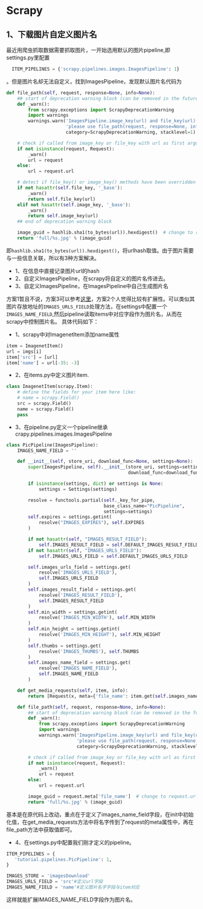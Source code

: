 # **Scrapy**
## 1、下载图片自定义图片名
  最近用爬虫抓取数据需要抓取图片，一开始选用默认的图片pipeline,即settings.py里配置
```python
  ITEM_PIPELINES = {'scrapy.pipelines.images.ImagesPipeline': 1}
```
。但是图片名却无法自定义，找到ImagesPipeline，发现默认图片名代码为
```python
def file_path(self, request, response=None, info=None):
    ## start of deprecation warning block (can be removed in the future)
    def _warn():
        from scrapy.exceptions import ScrapyDeprecationWarning
        import warnings
        warnings.warn('ImagesPipeline.image_key(url) and file_key(url) methods are deprecated, '
                      'please use file_path(request, response=None, info=None) instead',
                      category=ScrapyDeprecationWarning, stacklevel=1)

    # check if called from image_key or file_key with url as first argument
    if not isinstance(request, Request):
        _warn()
        url = request
    else:
        url = request.url

    # detect if file_key() or image_key() methods have been overridden
    if not hasattr(self.file_key, '_base'):
        _warn()
        return self.file_key(url)
    elif not hasattr(self.image_key, '_base'):
        _warn()
        return self.image_key(url)
    ## end of deprecation warning block

    image_guid = hashlib.sha1(to_bytes(url)).hexdigest()  # change to request.url after deprecation
    return 'full/%s.jpg' % (image_guid)
```
即`hashlib.sha1(to_bytes(url)).hexdigest()`，将urlhash取值。由于图片需要与一些信息关联，所以有3种方案解决。
- 1、在信息中直接记录图片url的hash
- 2、自定义ImagesPipeline，在scrapy将自定义的图片名传进去。
- 3、自定义ImagesPipeline，在ImagesPipeline中自己生成图片名

方案1暂且不说，方案3可以参考[这里](https://blog.csdn.net/qq_31235811/article/details/88917771)，方案2个人觉得比较有扩展性。可以类似其图片存放地址的`IMAGES_URLS_FIELD`处理方法，在settings中配置一个`IMAGES_NAME_FIELD`,然后pipeline读取items中对应字段作为图片名，从而在scrapy中控制图片名。
具体代码如下：
- 1、scrapy中对ImagenetItem添加name属性
```python
item = ImagenetItem()
url = imgs[i]
item['src'] = [url]
item['name'] = url[-35: -3]
```
- 2、在items.py中定义图片item.
```python
class ImagenetItem(scrapy.Item):
    # define the fields for your item here like:
    # name = scrapy.Field()
    src = scrapy.Field()
    name = scrapy.Field()
    pass
```
- 3、在pipeline.py定义一个pipeline继承crapy.pipelines.images.ImagesPipeline
```python
class PicPipeline(ImagesPipeline):
    IMAGES_NAME_FIELD = ''

    def __init__(self, store_uri, download_func=None, settings=None):
        super(ImagesPipeline, self).__init__(store_uri, settings=settings,
                                             download_func=download_func)

        if isinstance(settings, dict) or settings is None:
            settings = Settings(settings)

        resolve = functools.partial(self._key_for_pipe,
                                    base_class_name="PicPipeline",
                                    settings=settings)
        self.expires = settings.getint(
            resolve("IMAGES_EXPIRES"), self.EXPIRES
        )

        if not hasattr(self, "IMAGES_RESULT_FIELD"):
            self.IMAGES_RESULT_FIELD = self.DEFAULT_IMAGES_RESULT_FIELD
        if not hasattr(self, "IMAGES_URLS_FIELD"):
            self.IMAGES_URLS_FIELD = self.DEFAULT_IMAGES_URLS_FIELD

        self.images_urls_field = settings.get(
            resolve('IMAGES_URLS_FIELD'),
            self.IMAGES_URLS_FIELD
        )
        self.images_result_field = settings.get(
            resolve('IMAGES_RESULT_FIELD'),
            self.IMAGES_RESULT_FIELD
        )
        self.min_width = settings.getint(
            resolve('IMAGES_MIN_WIDTH'), self.MIN_WIDTH
        )
        self.min_height = settings.getint(
            resolve('IMAGES_MIN_HEIGHT'), self.MIN_HEIGHT
        )
        self.thumbs = settings.get(
            resolve('IMAGES_THUMBS'), self.THUMBS
        )
        self.images_name_field = settings.get(
            resolve('IMAGES_NAME_FIELD'),
            self.IMAGES_NAME_FIELD
        )

    def get_media_requests(self, item, info):
        return [Request(x, meta={'file_name': item.get(self.images_name_field, '')}) for x in item.get(self.images_urls_field, [])]

    def file_path(self, request, response=None, info=None):
        ## start of deprecation warning block (can be removed in the future)
        def _warn():
            from scrapy.exceptions import ScrapyDeprecationWarning
            import warnings
            warnings.warn('ImagesPipeline.image_key(url) and file_key(url) methods are deprecated, '
                          'please use file_path(request, response=None, info=None) instead',
                          category=ScrapyDeprecationWarning, stacklevel=1)

        # check if called from image_key or file_key with url as first argument
        if not isinstance(request, Request):
            _warn()
            url = request
        else:
            url = request.url

        image_guid = request.meta['file_name']  # change to request.url after deprecation
        return 'full/%s.jpg' % (image_guid)
```
基本是在原代码上改动，重点在于定义了images_name_field字段，在init中初始化值，在get_media_requests方法中将名字传到了request的meta属性中，再在file_path方法中获取值即可。
- 4、在settings.py中配置我们刚才定义的pipeline。

```python
ITEM_PIPELINES = {
   'tutorial.pipelines.PicPipeline': 1,
}

IMAGES_STORE = 'imagesDownload'
IMAGES_URLS_FIELD = 'src'#定义url字段
IMAGES_NAME_FIELD = 'name'#定义图片名字字段与item对应
```
这样就能扩展IMAGES_NAME_FIELD字段作为图片名。
